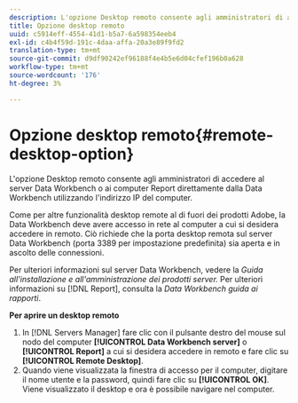 ```yaml
---
description: L'opzione Desktop remoto consente agli amministratori di accedere al server Data Workbench o ai computer Report direttamente dalla Data Workbench utilizzando l'indirizzo IP del computer.
title: Opzione desktop remoto
uuid: c5914eff-4554-41d1-b5a7-6a598354eeb4
exl-id: c4b4f59d-191c-4daa-affa-20a3e89f9fd2
translation-type: tm+mt
source-git-commit: d9df90242ef96188f4e4b5e6d04cfef196b0a628
workflow-type: tm+mt
source-wordcount: '176'
ht-degree: 3%

---
```


# Opzione desktop remoto{#remote-desktop-option}

L&#39;opzione Desktop remoto consente agli amministratori di accedere al server Data Workbench o ai computer Report direttamente dalla Data Workbench utilizzando l&#39;indirizzo IP del computer.

Come per altre funzionalità desktop remote al di fuori dei prodotti Adobe, la Data Workbench deve avere accesso in rete al computer a cui si desidera accedere in remoto. Ciò richiede che la porta desktop remota sul server Data Workbench (porta 3389 per impostazione predefinita) sia aperta e in ascolto delle connessioni.

Per ulteriori informazioni sul server Data Workbench, vedere la *Guida all&#39;installazione e all&#39;amministrazione dei prodotti server.* Per ulteriori informazioni su  [!DNL Report], consulta la  *Data Workbench guida ai rapporti*.

**Per aprire un desktop remoto**

1. In [!DNL Servers Manager] fare clic con il pulsante destro del mouse sul nodo del computer **[!UICONTROL Data Workbench server]** o **[!UICONTROL Report]** a cui si desidera accedere in remoto e fare clic su **[!UICONTROL Remote Desktop]**.
1. Quando viene visualizzata la finestra di accesso per il computer, digitare il nome utente e la password, quindi fare clic su **[!UICONTROL OK]**. Viene visualizzato il desktop e ora è possibile navigare nel computer.

